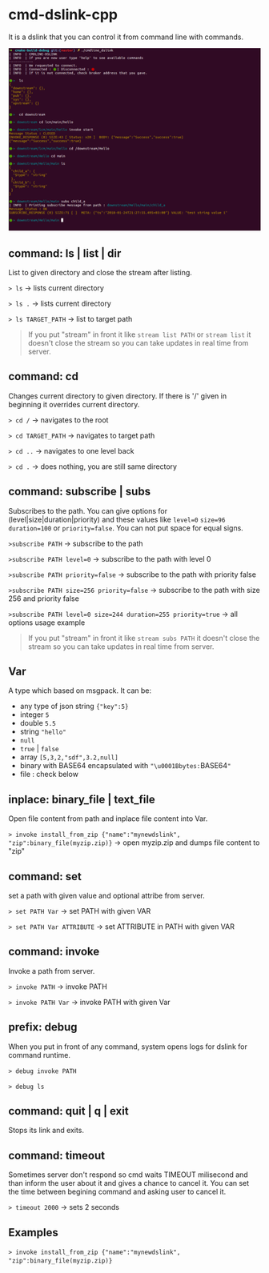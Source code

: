 # cmd-dslink-cpp
It is a dslink that you can control it from command line with commands.

![Screenshot](screenshot.png)

## command: ls | list | dir
List to given directory and close the stream after listing.

`> ls` -> lists current directory

`> ls .` -> lists current directory

`> ls TARGET_PATH` -> list to target path

> If you put "stream" in front it like `stream list PATH` or `stream list` it doesn't close the stream so you can take updates in real time from server.
## command: cd
Changes current directory to given directory. If there is '/' given in beginning it overrides current directory.

`> cd /` -> navigates to the root

`> cd TARGET_PATH` -> navigates to target path

`> cd ..` -> navigates to one level back

`> cd .` -> does nothing, you are still same directory
## command: subscribe | subs
Subscribes to the path. You can give options for (level|size|duration|priority) and these values like ```level=0``` ```size=96``` ```duration=100``` or ```priority=false```. You can not put space for equal signs.

`>subscribe PATH` -> subscribe to the path

`>subscribe PATH level=0` -> subscribe to the path with level 0

`>subscribe PATH priority=false` -> subscribe to the path with priority false

`>subscribe PATH size=256 priority=false` -> subscribe to the path with size 256 and priority false

`>subscribe PATH level=0 size=244 duration=255 priority=true` -> all options usage example
> If you put "stream" in front it like `stream subs PATH` it doesn't close the stream so you can take updates in real time from server.
## Var
A type which based on msgpack. It can be:
* any type of json string `{"key":5}`
* integer `5`
* double `5.5`
* string `"hello"`
* `null`
* `true` | `false`
* array `[5,3,2,"sdf",3.2,null]`
* binary with BASE64 encapsulated with `"\u0001Bbytes:`BASE64`"`
* file : check below

## inplace: binary_file | text_file
Open file content from path and inplace file content into Var.

`> invoke install_from_zip {"name":"mynewdslink", "zip":binary_file(myzip.zip)}` -> open myzip.zip and dumps file content to "zip"

## command: set
set a path with given value and optional attribe from server.

`> set PATH Var` -> set PATH with given VAR

`> set PATH Var ATTRIBUTE` -> set ATTRIBUTE in PATH with given VAR
## command: invoke
Invoke a path from server.

`> invoke PATH` -> invoke PATH

`> invoke PATH Var` -> invoke PATH with given Var
## prefix: debug
When you put in front of any command, system opens logs for dslink for command runtime.

`> debug invoke PATH`

`> debug ls`

## command: quit | q | exit
Stops its link and exits.

## command: timeout
Sometimes server don't respond so cmd waits TIMEOUT milisecond and than inform the user about it and gives a chance to cancel it. You can set the time between begining command and asking user to cancel it.

`> timeout 2000` -> sets 2 seconds

## Examples

`> invoke install_from_zip {"name":"mynewdslink", "zip":binary_file(myzip.zip)}`